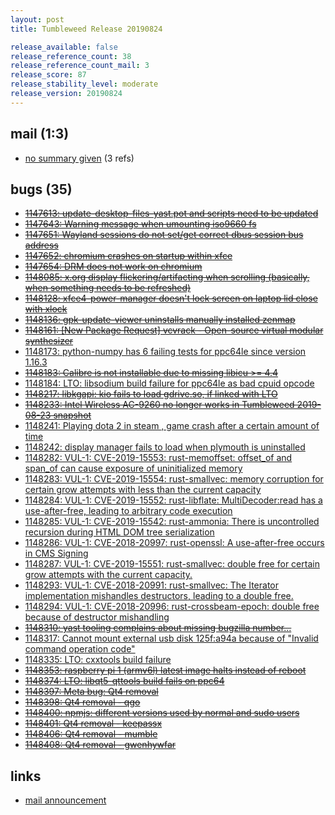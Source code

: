 ```yaml
---
layout: post
title: Tumbleweed Release 20190824

release_available: false
release_reference_count: 38
release_reference_count_mail: 3
release_score: 87
release_stability_level: moderate
release_version: 20190824
---
```


## mail (1:3)

- [no summary given](https://lists.opensuse.org/opensuse-factory/2019-08/msg00233.html) (3 refs)

## bugs (35)

<!--more-->

- ~~[1147613: update-desktop-files-yast.pot and scripts need to be updated](https://bugzilla.opensuse.org/show_bug.cgi?id=1147613)~~
- ~~[1147643: Warning message when umounting iso9660 fs](https://bugzilla.opensuse.org/show_bug.cgi?id=1147643)~~
- ~~[1147651: Wayland sessions do not set/get correct dbus session bus address](https://bugzilla.opensuse.org/show_bug.cgi?id=1147651)~~
- ~~[1147652: chromium crashes on startup within xfce](https://bugzilla.opensuse.org/show_bug.cgi?id=1147652)~~
- ~~[1147654: DRM does not work on chromium](https://bugzilla.opensuse.org/show_bug.cgi?id=1147654)~~
- ~~[1148085: x.org display flickering/artifacting when scrolling (basically, when something needs to be refreshed)](https://bugzilla.opensuse.org/show_bug.cgi?id=1148085)~~
- ~~[1148128: xfce4-power-manager doesn't lock screen on laptop lid close with xlock](https://bugzilla.opensuse.org/show_bug.cgi?id=1148128)~~
- ~~[1148136: gpk-update-viewer uninstalls manually installed zenmap](https://bugzilla.opensuse.org/show_bug.cgi?id=1148136)~~
- ~~[1148161: \[New Package Request\] vcvrack - Open-source virtual modular synthesizer](https://bugzilla.opensuse.org/show_bug.cgi?id=1148161)~~
- [1148173: python-numpy has 6 failing tests for ppc64le since version 1.16.3](https://bugzilla.opensuse.org/show_bug.cgi?id=1148173)
- ~~[1148183: Calibre is not installable due to missing libicu >= 4.4](https://bugzilla.opensuse.org/show_bug.cgi?id=1148183)~~
- [1148184: LTO: libsodium build failure for ppc64le as bad cpuid opcode](https://bugzilla.opensuse.org/show_bug.cgi?id=1148184)
- ~~[1148217: libkgapi: kio fails to load gdrive.so, if linked with LTO](https://bugzilla.opensuse.org/show_bug.cgi?id=1148217)~~
- ~~[1148233: Intel Wireless AC-9260 no longer works in Tumbleweed 2019-08-23 snapshot](https://bugzilla.opensuse.org/show_bug.cgi?id=1148233)~~
- [1148241: Playing dota 2 in steam , game crash after a certain amount of time](https://bugzilla.opensuse.org/show_bug.cgi?id=1148241)
- [1148242: display manager fails to load when plymouth is uninstalled](https://bugzilla.opensuse.org/show_bug.cgi?id=1148242)
- [1148282: VUL-1: CVE-2019-15553: rust-memoffset: offset_of and span_of can cause exposure of uninitialized memory](https://bugzilla.opensuse.org/show_bug.cgi?id=1148282)
- [1148283: VUL-1: CVE-2019-15554: rust-smallvec: memory corruption for certain grow attempts with less than the current capacity](https://bugzilla.opensuse.org/show_bug.cgi?id=1148283)
- [1148284: VUL-1: CVE-2019-15552: rust-libflate: MultiDecoder:read has a use-after-free, leading to arbitrary code execution](https://bugzilla.opensuse.org/show_bug.cgi?id=1148284)
- [1148285: VUL-1: CVE-2019-15542: rust-ammonia: There is uncontrolled recursion during HTML DOM tree serialization](https://bugzilla.opensuse.org/show_bug.cgi?id=1148285)
- [1148286: VUL-1: CVE-2018-20997: rust-openssl: A use-after-free occurs in CMS Signing](https://bugzilla.opensuse.org/show_bug.cgi?id=1148286)
- [1148287: VUL-1: CVE-2019-15551: rust-smallvec: double free for certain grow attempts with the current capacity.](https://bugzilla.opensuse.org/show_bug.cgi?id=1148287)
- [1148293: VUL-1: CVE-2018-20991: rust-smallvec: The Iterator implementation mishandles destructors, leading to a double free.](https://bugzilla.opensuse.org/show_bug.cgi?id=1148293)
- [1148294: VUL-1: CVE-2018-20996: rust-crossbeam-epoch: double free because of destructor mishandling](https://bugzilla.opensuse.org/show_bug.cgi?id=1148294)
- ~~[1148310: yast tooling complains about missing bugzilla number...](https://bugzilla.opensuse.org/show_bug.cgi?id=1148310)~~
- [1148317: Cannot mount external usb disk 125f:a94a because of "Invalid command operation code"](https://bugzilla.opensuse.org/show_bug.cgi?id=1148317)
- [1148335: LTO: cxxtools build failure](https://bugzilla.opensuse.org/show_bug.cgi?id=1148335)
- ~~[1148353: raspberry pi 1 (armv6l) latest image halts instead of reboot](https://bugzilla.opensuse.org/show_bug.cgi?id=1148353)~~
- ~~[1148374: LTO: libqt5-qttools build fails on ppc64](https://bugzilla.opensuse.org/show_bug.cgi?id=1148374)~~
- ~~[1148397: Meta bug: Qt4 removal](https://bugzilla.opensuse.org/show_bug.cgi?id=1148397)~~
- ~~[1148398: Qt4 removal - qgo](https://bugzilla.opensuse.org/show_bug.cgi?id=1148398)~~
- ~~[1148400: npmjs: different versions used by normal and sudo users](https://bugzilla.opensuse.org/show_bug.cgi?id=1148400)~~
- ~~[1148401: Qt4 removal - keepassx](https://bugzilla.opensuse.org/show_bug.cgi?id=1148401)~~
- ~~[1148406: Qt4 removal - mumble](https://bugzilla.opensuse.org/show_bug.cgi?id=1148406)~~
- ~~[1148408: Qt4 removal - gwenhywfar](https://bugzilla.opensuse.org/show_bug.cgi?id=1148408)~~



## links

- [mail announcement](https://lists.opensuse.org/opensuse-factory/2019-08/msg00230.html)
